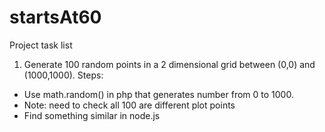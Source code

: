 # startsAt60
Project task list

1. Generate 100 random points in a 2 dimensional grid between (0,0) and (1000,1000). 
Steps: 
  - Use math.random() in php that generates number from 0 to 1000.
  - Note: need to check all 100 are different plot points
  - Find something similar in node.js

